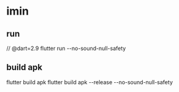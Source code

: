 # imin

## run
// @dart=2.9
flutter run --no-sound-null-safety

## build apk
flutter build apk
flutter build apk --release --no-sound-null-safety
